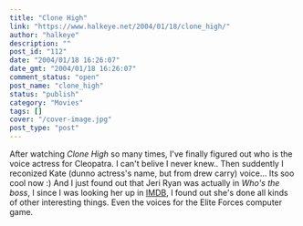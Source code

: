 ```yaml
---
title: "Clone High"
link: "https://www.halkeye.net/2004/01/18/clone_high/"
author: "halkeye"
description: ""
post_id: "112"
date: "2004/01/18 16:26:07"
date_gmt: "2004/01/18 16:26:07"
comment_status: "open"
post_name: "clone_high"
status: "publish"
category: "Movies"
tags: []
cover: "/cover-image.jpg"
post_type: "post"
---
```


After watching _Clone High_ so many times, I've finally figured out who is the voice actress for Cleopatra. I can't belive I never knew.. Then suddently I reconized Kate (dunno actress's name, but from drew carry) voice... Its soo cool now :) And I just found out that Jeri Ryan was actually in _Who's the boss_, I since I was looking her up in [IMDB](http://www.imdb.com/), I found out she's done all kinds of other interesting things. Even the voices for the Elite Forces computer game.